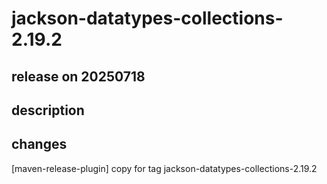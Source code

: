 # jackson-datatypes-collections-2.19.2

## release on 20250718
## description
## changes
[maven-release-plugin] copy for tag jackson-datatypes-collections-2.19.2

